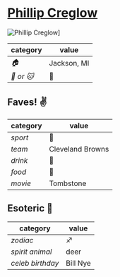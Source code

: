# [Phillip Creglow](https://github.com/pcreglow)

![Phillip Creglow](https://avatars0.githubusercontent.com/u/11493983?v=3&s=460)]

| category | value |
|-----------|-------|
| _:house:_ | Jackson, MI |
| _:dog: or :cat:_ | :dog: |

## Faves! :v:

| category | value |
|----------|--------|
| _sport_  | :football: |
| _team_   | Cleveland Browns |
| _drink_  | :beer: |
| _food_   | :taco: |
| _movie_  | Tombstone |

## Esoteric :crystal_ball:

| category | value |
|----------|-------|
| _zodiac_ | :sagittarius: |
| _spirit animal_ | deer |
| _celeb birthday_ | Bill Nye |


